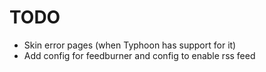 # TODO

- Skin error pages (when Typhoon has support for it)
- Add config for feedburner and config to enable rss feed
